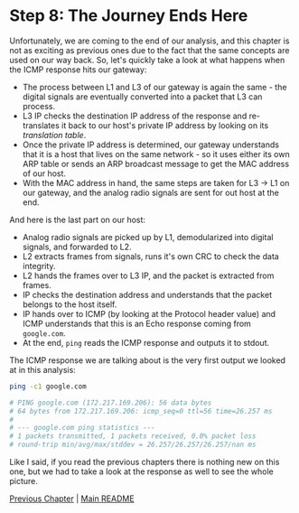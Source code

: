 # Step 8: The Journey Ends Here

Unfortunately, we are coming to the end of our analysis, and this chapter is not as exciting as previous ones due to the fact that the same concepts are used on our way back.
So, let's quickly take a look at what happens when the ICMP response hits our gateway:

- The process between L1 and L3 of our gateway is again the same - the digital signals are eventually converted into a packet that L3 can process.
- L3 IP checks the destination IP address of the response and re-translates it back to our host's private IP address by looking on its _translation table_.
- Once the private IP address is determined, our gateway understands that it is a host that lives on the same network - so it uses either its own ARP table or sends an ARP broadcast message to get the MAC address of our host.
- With the MAC address in hand, the same steps are taken for L3 -> L1 on our gateway, and the analog radio signals are sent for out host at the end.

And here is the last part on our host:

- Analog radio signals are picked up by L1, demodularized into digital signals, and forwarded to L2.
- L2 extracts frames from signals, runs it's own CRC to check the data integrity.
- L2 hands the frames over to L3 IP, and the packet is extracted from frames.
- IP checks the destination address and understands that the packet belongs to the host itself.
- IP hands over to ICMP (by looking at the Protocol header value) and ICMP understands that this is an Echo response coming from `google.com`.
- At the end, `ping` reads the ICMP response and outputs it to stdout.

The ICMP response we are talking about is the very first output we looked at in this analysis:

```bash
ping -c1 google.com

# PING google.com (172.217.169.206): 56 data bytes
# 64 bytes from 172.217.169.206: icmp_seq=0 ttl=56 time=26.257 ms
#
# --- google.com ping statistics ---
# 1 packets transmitted, 1 packets received, 0.0% packet loss
# round-trip min/avg/max/stddev = 26.257/26.257/26.257/nan ms
```

Like I said, if you read the previous chapters there is nothing new on this one, but we had to take a look at the response as well to see the whole picture.

[Previous Chapter](./8-icmp-response.md) | [Main README](./README.md)
